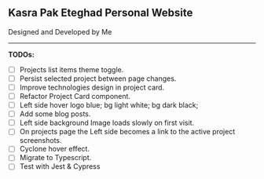 ## Kasra Pak Eteghad Personal Website

Designed and Developed by Me

---

**TODOs:**

- [ ] Projects list items theme toggle.
- [ ] Persist selected project between page changes.
- [ ] Improve technologies design in project card.
- [ ] Refactor Project Card component.
- [ ] Left side hover logo blue; bg light white; bg dark black;
- [ ] Add some blog posts.
- [ ] Left side background Image loads slowly on first visit.
- [ ] On projects page the Left side becomes a link to the active project screenshots.
- [ ] Cyclone hover effect.
- [ ] Migrate to Typescript.
- [ ] Test with Jest & Cypress
